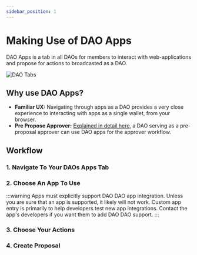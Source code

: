 ```yaml
---
sidebar_position: 1
---
```


# Making Use of DAO Apps

DAO Apps is a tab in all DAOs for members to interact with web-applications and propose for actions to broadcasted as a DAO.

![DAO Tabs](/img/quickstart/dao-apps-tab.png)

## Why use DAO Apps?
- **Familiar UX:** Navigating through apps as a DAO provides a very close experience to interacting with apps as a single wallet, from your browser.
- **Pre Propose Approver:** [Explained in detail here](../../dao-governance/proposals/proposal-approver#2-approving-proposals), a DAO serving as a pre-proposal approver can use DAO apps for the approver workflow.


## Workflow 

### 1. Navigate To Your DAOs Apps Tab

### 2. Choose An App To Use
:::warning
Apps must explicitly support DAO DAO app integration. Unless you are sure that an app is supported, it likely will not work. Custom app entry is primarily to help developers test new app integrations. Contact the app's developers if you want them to add DAO DAO support.
:::

### 3. Choose Your Actions

### 4. Create Proposal